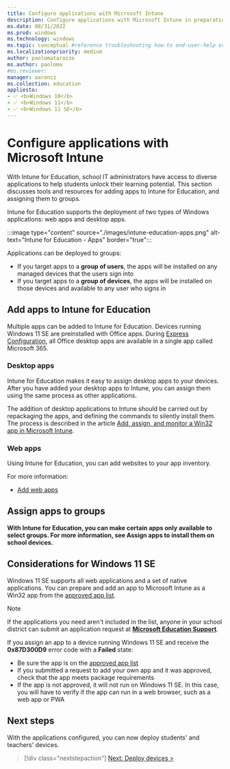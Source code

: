 ```yaml
---
title: Configure applications with Microsoft Intune
description: Configure applications with Microsoft Intune in preparation to device deployment
ms.date: 08/31/2022
ms.prod: windows
ms.technology: windows
ms.topic: conceptual #reference troubleshooting how-to end-user-help overview (more in contrib guide)
ms.localizationpriority: medium
author: paolomatarazzo
ms.author: paoloma
#ms.reviewer: 
manager: aaroncz
ms.collection: education
appliesto:
- ✅ <b>Windows 10</b>
- ✅ <b>Windows 11</b>
- ✅ <b>Windows 11 SE</b>
---
```


# Configure applications with Microsoft Intune

With Intune for Education, school IT administrators have access to diverse applications to help students unlock their learning potential. This section discusses tools and resources for adding apps to Intune for Education, and assigning them to groups.

Intune for Education supports the deployment of two types of Windows applications: web apps and desktop apps.

:::image type="content" source="./images/intune-education-apps.png" alt-text="Intune for Education - Apps" border="true":::

Applications can be deployed to groups:

- If you target apps to a **group of users**, the apps will be installed on any managed devices that the users sign into
- If you target apps to a **group of devices**, the apps will be installed on those devices and available to any user who signs in

## Add apps to Intune for Education

Multiple apps can be added to Intune for Education. Devices running Windows 11 SE are preinstalled with Office apps. During [Express Configuration][INT-1], all Office desktop apps are available in a single app called Microsoft 365.

### Desktop apps

Intune for Education makes it easy to assign desktop apps to your devices. After you have added your desktop apps to Intune, you can assign them using the same process as other applications.

The addition of desktop applications to Intune should be carried out by repackaging the apps, and defining the commands to silently install them. The process is described in the article [Add, assign, and monitor a Win32 app in Microsoft Intune][MEM-1].

### Web apps

Using Intune for Education, you can add websites to your app inventory.

For more information:

- [Add web apps][INT-2]

## Assign apps to groups

**With Intune for Education, you can make certain apps only available to select groups. For more information, see Assign apps to install them on school devices.**

## Considerations for Windows 11 SE

Windows 11 SE supports all web applications and a set of native applications.
You can prepare and add an app to Microsoft Intune as a Win32 app from the [approved app list][EDU-1].

> [!NOTE]
> If the applications you need aren't included in the list, anyone in your school district can submit an application request at <a href="https://edusupport.microsoft.com/support?product_id=win11se" target="_blank"><b>Microsoft Education Support</b></a>.

If you assign an app to a device running Windows 11 SE and receive the **0x87D300D9** error code with a **Failed** state:

- Be sure the app is on the [approved app list][EDU-1]
- If you submitted a request to add your own app and it was approved, check that the app meets package requirements
- If the app is not approved, it will not run on Windows 11 SE. In this case, you will have to verify if the app can run in a web browser, such as a web app or PWA
## Next steps

With the applications configured, you can now deploy students' and teachers' devices.

> [!div class="nextstepaction"]
> [Next: Deploy devices >](enroll-overview.md)

<!-- Reference links in article -->

[EDU-1]: /education/windows/windows-11-se-overview

[MEM-1]: /mem/intune/apps/apps-win32-add

[INT-1]: /intune-education/express-configuration-intune-edu
[INT-2]: /intune-education/add-web-apps-edu